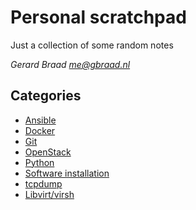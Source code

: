 Personal scratchpad
===================

Just a collection of some random notes

_Gerard Braad <me@gbraad.nl>_

## Categories

  * [Ansible](ansible.md)
  * [Docker](docker.md)
  * [Git](git.md)
  * [OpenStack](openstack.md)
  * [Python](python.md)
  * [Software installation](install.md)
  * [tcpdump](tcpdump.md)
  * [Libvirt/virsh](virsh.md)
